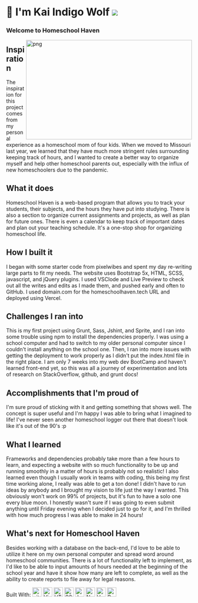 # 🐺 I'm Kai Indigo Wolf  ![](https://visitor-badge.glitch.me/badge?page_id=indigow0lf.indigow0lf)

### Welcome to Homeschool Haven


<img align="right" alt="png" src="https://i.ibb.co/KxLtyn4/Homeschool-Haven.png" width="450" height="270"/>  

## Inspiration
The inspiration for this project comes from my personal experience as a homeschool mom of four kids. When we moved to Missouri last year, we learned that they have much more stringent rules surrounding keeping track of hours, and I wanted to create a better way to organize myself and help other homeschool parents out, especially with the influx of new homeschoolers due to the pandemic.

## What it does
Homeschool Haven is a web-based program that allows you to track your students, their subjects, and the hours they have put into studying. There is also a section to organize current assignments and projects, as well as plan for future ones. There is even a calendar to keep track of important dates and plan out your teaching schedule. It's a one-stop shop for organizing homeschool life.

## How I built it
I began with some starter code from pixelwibes and spent my day re-writing large parts to fit my needs. The website uses Bootstrap 5x, HTML, SCSS, javascript, and jQuery plugins. I used VSClode and Live Preview to check out all the writes and edits as I made them, and pushed early and often to GitHub. I used domain.com for the homeschoolhaven.tech URL and deployed using Vercel.

## Challenges I ran into
This is my first project using Grunt, Sass, Jshint, and Sprite, and I ran into some trouble using npm to install the dependencies properly. I was using a school computer and had to switch to my older personal computer since I couldn't install anything on the school one. Then, I ran into more issues with getting the deployment to work properly as I didn't put the index.html file in the right place. I am only 7 weeks into my web dev BootCamp and haven't learned front-end yet, so this was all a journey of experimentation and lots of research on StackOverflow, github, and grunt docs!

## Accomplishments that I'm proud of
I'm sure proud of sticking with it and getting something that shows well. The concept is super useful and I'm happy I was able to bring what I imagined to life! I've never seen another homeschool logger out there that doesn't look like it's out of the 90's :p

## What I learned
Frameworks and dependencies probably take more than a few hours to learn, and expecting a website with so much functionality to be up and running smoothly in a matter of hours is probably not so realistic! I also learned even though I usually work in teams with coding, this being my first time working alone, I really was able to get a ton done! I didn't have to run ideas by anybody and I brought my vision to life just the way I wanted. This obviously won't work on 99% of projects, but it's fun to have a solo one every blue moon. I honestly wasn't sure if I was going to even submit anything until Friday evening when I decided just to go for it, and I'm thrilled with how much progress I was able to make in 24 hours!

## What's next for Homeschool Haven
Besides working with a database on the back-end, I'd love to be able to utilize it here on my own personal computer and spread word around homeschool communities. There is a lot of functionality left to implement, as I'd like to be able to input amounts of hours needed at the beginning of the school year and have it show how many are left to complete, as well as the ability to create reports to file away for legal reasons.

Built With: <img src="https://img.shields.io/badge/git-0b0b0a?logo=git&logoColor=b63a65" alt="git logo" title="git" height="25" />
<img src="https://img.shields.io/badge/VS%20Code-0b0b0a?logo=visual-studio-code&logoColor=b63a65" alt="Visual Studio Code logo" title="Visual Studio Code" height="25"/>
<img src="https://img.shields.io/badge/HTML5-0b0b0a?logo=html5&logoColor=b63a65" alt="HTML5 logo" title="HTML5" height="25" />
<img src="https://img.shields.io/badge/CSS3-0b0b0a?logo=css3&logoColor=b63a65" alt="CSS3 logo" title="CSS3" height="25" />
<img src="https://img.shields.io/badge/JavaScript-0b0b0a?logo=javascript&logoColor=b63a65" alt="JavaScript logo" title="JavaScript" height="25" />
<img src="https://img.shields.io/badge/Node.js-0b0b0a?logo=node.js&logoColor=b63a65" alt="Node.js logo" title="Node.js" height="25" />
<img src="https://img.shields.io/badge/Vercel-0b0b0a?logo=Vercel&logoColor=b63a65" alt="Vercel logo" title="Vercel" height="25" />
<img src="https://img.shields.io/badge/Bootstrap-0b0b0a?logo=Bootstrap&logoColor=b63a65" alt="Bootstrap" title="Bootstrap" height="25" />

